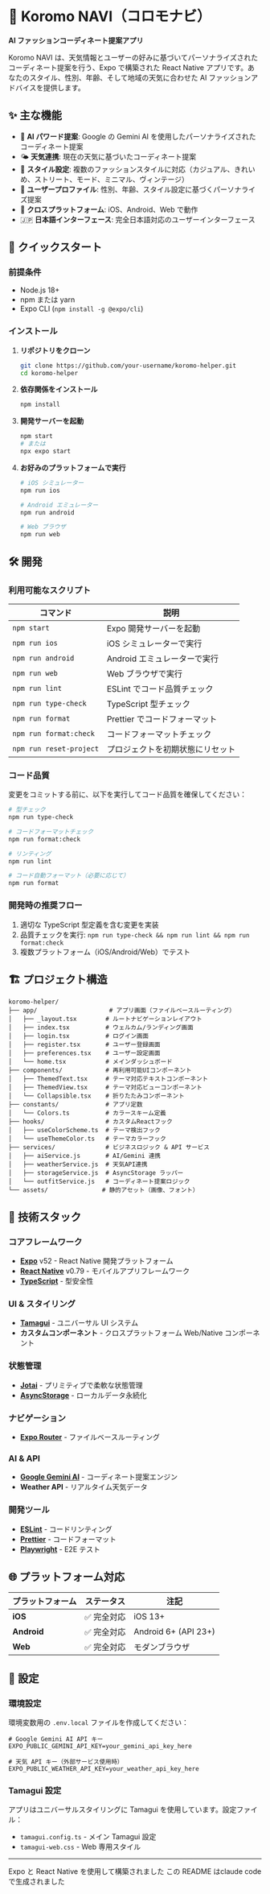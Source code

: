 # 🎨 Koromo NAVI（コロモナビ）

**AI ファッションコーディネート提案アプリ**

Koromo NAVI は、天気情報とユーザーの好みに基づいてパーソナライズされたコーディネート提案を行う、Expo で構築された React Native アプリです。あなたのスタイル、性別、年齢、そして地域の天気に合わせた AI ファッションアドバイスを提供します。

## ✨ 主な機能

- 🤖 **AI パワード提案**: Google の Gemini AI を使用したパーソナライズされたコーディネート提案
- 🌤️ **天気連携**: 現在の天気に基づいたコーディネート提案
- 👔 **スタイル設定**: 複数のファッションスタイルに対応（カジュアル、きれいめ、ストリート、モード、ミニマル、ヴィンテージ）
- 🎯 **ユーザープロファイル**: 性別、年齢、スタイル設定に基づくパーソナライズ提案
- 📱 **クロスプラットフォーム**: iOS、Android、Web で動作
- 🇯🇵 **日本語インターフェース**: 完全日本語対応のユーザーインターフェース

## 🚀 クイックスタート

### 前提条件

- Node.js 18+
- npm または yarn
- Expo CLI (`npm install -g @expo/cli`)

### インストール

1. **リポジトリをクローン**

   ```bash
   git clone https://github.com/your-username/koromo-helper.git
   cd koromo-helper
   ```

2. **依存関係をインストール**

   ```bash
   npm install
   ```

3. **開発サーバーを起動**

   ```bash
   npm start
   # または
   npx expo start
   ```

4. **お好みのプラットフォームで実行**

   ```bash
   # iOS シミュレーター
   npm run ios

   # Android エミュレーター
   npm run android

   # Web ブラウザ
   npm run web
   ```

## 🛠️ 開発

### 利用可能なスクリプト

| コマンド                | 説明                                 |
| ----------------------- | ------------------------------------ |
| `npm start`             | Expo 開発サーバーを起動             |
| `npm run ios`           | iOS シミュレーターで実行             |
| `npm run android`       | Android エミュレーターで実行         |
| `npm run web`           | Web ブラウザで実行                   |
| `npm run lint`          | ESLint でコード品質チェック          |
| `npm run type-check`    | TypeScript 型チェック               |
| `npm run format`        | Prettier でコードフォーマット        |
| `npm run format:check`  | コードフォーマットチェック           |
| `npm run reset-project` | プロジェクトを初期状態にリセット     |

### コード品質

変更をコミットする前に、以下を実行してコード品質を確保してください：

```bash
# 型チェック
npm run type-check

# コードフォーマットチェック
npm run format:check

# リンティング
npm run lint

# コード自動フォーマット（必要に応じて）
npm run format
```

### 開発時の推奨フロー

1. 適切な TypeScript 型定義を含む変更を実装
2. 品質チェックを実行: `npm run type-check && npm run lint && npm run format:check`
3. 複数プラットフォーム（iOS/Android/Web）でテスト

## 🏗️ プロジェクト構造

```
koromo-helper/
├── app/                    # アプリ画面（ファイルベースルーティング）
│   ├── _layout.tsx        # ルートナビゲーションレイアウト
│   ├── index.tsx          # ウェルカム/ランディング画面
│   ├── login.tsx          # ログイン画面
│   ├── register.tsx       # ユーザー登録画面
│   ├── preferences.tsx    # ユーザー設定画面
│   └── home.tsx           # メインダッシュボード
├── components/            # 再利用可能UIコンポーネント
│   ├── ThemedText.tsx     # テーマ対応テキストコンポーネント
│   ├── ThemedView.tsx     # テーマ対応ビューコンポーネント
│   └── Collapsible.tsx    # 折りたたみコンポーネント
├── constants/             # アプリ定数
│   └── Colors.ts          # カラースキーム定義
├── hooks/                 # カスタムReactフック
│   ├── useColorScheme.ts  # テーマ検出フック
│   └── useThemeColor.ts   # テーマカラーフック
├── services/              # ビジネスロジック & API サービス
│   ├── aiService.js       # AI/Gemini 連携
│   ├── weatherService.js  # 天気API連携
│   ├── storageService.js  # AsyncStorage ラッパー
│   └── outfitService.js   # コーディネート提案ロジック
└── assets/               # 静的アセット（画像、フォント）
```

## 🎨 技術スタック

### コアフレームワーク

- **[Expo](https://expo.dev/)** v52 - React Native 開発プラットフォーム
- **[React Native](https://reactnative.dev/)** v0.79 - モバイルアプリフレームワーク
- **[TypeScript](https://www.typescriptlang.org/)** - 型安全性

### UI & スタイリング

- **[Tamagui](https://tamagui.dev/)** - ユニバーサル UI システム
- **カスタムコンポーネント** - クロスプラットフォーム Web/Native コンポーネント

### 状態管理

- **[Jotai](https://jotai.org/)** - プリミティブで柔軟な状態管理
- **[AsyncStorage](https://react-native-async-storage.github.io/)** - ローカルデータ永続化

### ナビゲーション

- **[Expo Router](https://docs.expo.dev/router/introduction/)** - ファイルベースルーティング

### AI & API

- **[Google Gemini AI](https://ai.google.dev/)** - コーディネート提案エンジン
- **Weather API** - リアルタイム天気データ

### 開発ツール

- **[ESLint](https://eslint.org/)** - コードリンティング
- **[Prettier](https://prettier.io/)** - コードフォーマット
- **[Playwright](https://playwright.dev/)** - E2E テスト

## 🌐 プラットフォーム対応

| プラットフォーム | ステータス      | 注記                 |
| ---------------- | --------------- | -------------------- |
| **iOS**          | ✅ 完全対応     | iOS 13+              |
| **Android**      | ✅ 完全対応     | Android 6+ (API 23+) |
| **Web**          | ✅ 完全対応     | モダンブラウザ       |

## 🔧 設定

### 環境設定

環境変数用の `.env.local` ファイルを作成してください：

```env
# Google Gemini AI API キー
EXPO_PUBLIC_GEMINI_API_KEY=your_gemini_api_key_here

# 天気 API キー（外部サービス使用時）
EXPO_PUBLIC_WEATHER_API_KEY=your_weather_api_key_here
```

### Tamagui 設定

アプリはユニバーサルスタイリングに Tamagui を使用しています。設定ファイル：

- `tamagui.config.ts` - メイン Tamagui 設定
- `tamagui-web.css` - Web 専用スタイル

---

Expo と React Native を使用して構築されました
この README はclaude code で生成されました

